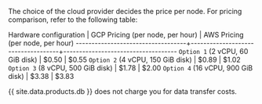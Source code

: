 The choice of the cloud provider decides the price per node. For pricing comparison, refer to the following table:

 Hardware configuration            | GCP Pricing (per node, per hour)   | AWS Pricing (per node, per hour) 
-----------------------------------+------------------------------------+------------------------------------
`Option 1` (2 vCPU, 60 GiB disk)   | $0.50                              | $0.55
`Option 2` (4 vCPU, 150 GiB disk)  | $0.89                            	| $1.02
`Option 3` (8 vCPU, 500 GiB disk)  | $1.78                              | $2.00
`Option 4` (16 vCPU, 900 GiB disk) | $3.38                              | $3.83

{{  site.data.products.db  }} does not charge you for data transfer costs.
